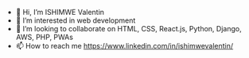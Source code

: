 - 👋 Hi, I’m ISHIMWE Valentin
- 👀 I’m interested in web development
- 💞️ I’m looking to collaborate on HTML, CSS, React.js, Python, Django, AWS, PHP, PWAs
- 📫 How to reach me https://www.linkedin.com/in/ishimwevalentin/

<!---
INValentin/INValentin is a ✨ special ✨ repository because its `README.md` (this file) appears on your GitHub profile.
You can click the Preview link to take a look at your changes.
--->
